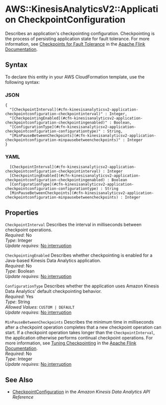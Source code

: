 # AWS::KinesisAnalyticsV2::Application CheckpointConfiguration<a name="aws-properties-kinesisanalyticsv2-application-checkpointconfiguration"></a>

Describes an application's checkpointing configuration\. Checkpointing is the process of persisting application state for fault tolerance\. For more information, see [ Checkpoints for Fault Tolerance](https://ci.apache.org/projects/flink/flink-docs-release-1.6/concepts/programming-model.html#checkpoints-for-fault-tolerance) in the [Apache Flink Documentation](https://ci.apache.org/projects/flink/flink-docs-release-1.6/)\.

## Syntax<a name="aws-properties-kinesisanalyticsv2-application-checkpointconfiguration-syntax"></a>

To declare this entity in your AWS CloudFormation template, use the following syntax:

### JSON<a name="aws-properties-kinesisanalyticsv2-application-checkpointconfiguration-syntax.json"></a>

```
{
  "[CheckpointInterval](#cfn-kinesisanalyticsv2-application-checkpointconfiguration-checkpointinterval)" : Integer,
  "[CheckpointingEnabled](#cfn-kinesisanalyticsv2-application-checkpointconfiguration-checkpointingenabled)" : Boolean,
  "[ConfigurationType](#cfn-kinesisanalyticsv2-application-checkpointconfiguration-configurationtype)" : String,
  "[MinPauseBetweenCheckpoints](#cfn-kinesisanalyticsv2-application-checkpointconfiguration-minpausebetweencheckpoints)" : Integer
}
```

### YAML<a name="aws-properties-kinesisanalyticsv2-application-checkpointconfiguration-syntax.yaml"></a>

```
﻿  [CheckpointInterval](#cfn-kinesisanalyticsv2-application-checkpointconfiguration-checkpointinterval) : Integer
﻿  [CheckpointingEnabled](#cfn-kinesisanalyticsv2-application-checkpointconfiguration-checkpointingenabled) : Boolean
﻿  [ConfigurationType](#cfn-kinesisanalyticsv2-application-checkpointconfiguration-configurationtype) : String
﻿  [MinPauseBetweenCheckpoints](#cfn-kinesisanalyticsv2-application-checkpointconfiguration-minpausebetweencheckpoints) : Integer
```

## Properties<a name="aws-properties-kinesisanalyticsv2-application-checkpointconfiguration-properties"></a>

`CheckpointInterval`  <a name="cfn-kinesisanalyticsv2-application-checkpointconfiguration-checkpointinterval"></a>
Describes the interval in milliseconds between checkpoint operations\.   
*Required*: No  
*Type*: Integer  
*Update requires*: [No interruption](https://docs.aws.amazon.com/AWSCloudFormation/latest/UserGuide/using-cfn-updating-stacks-update-behaviors.html#update-no-interrupt)

`CheckpointingEnabled`  <a name="cfn-kinesisanalyticsv2-application-checkpointconfiguration-checkpointingenabled"></a>
Describes whether checkpointing is enabled for a Java\-based Kinesis Data Analytics application\.  
*Required*: No  
*Type*: Boolean  
*Update requires*: [No interruption](https://docs.aws.amazon.com/AWSCloudFormation/latest/UserGuide/using-cfn-updating-stacks-update-behaviors.html#update-no-interrupt)

`ConfigurationType`  <a name="cfn-kinesisanalyticsv2-application-checkpointconfiguration-configurationtype"></a>
Describes whether the application uses Amazon Kinesis Data Analytics' default checkpointing behavior\.   
*Required*: Yes  
*Type*: String  
*Allowed Values*: `CUSTOM | DEFAULT`  
*Update requires*: [No interruption](https://docs.aws.amazon.com/AWSCloudFormation/latest/UserGuide/using-cfn-updating-stacks-update-behaviors.html#update-no-interrupt)

`MinPauseBetweenCheckpoints`  <a name="cfn-kinesisanalyticsv2-application-checkpointconfiguration-minpausebetweencheckpoints"></a>
Describes the minimum time in milliseconds after a checkpoint operation completes that a new checkpoint operation can start\. If a checkpoint operation takes longer than the `CheckpointInterval`, the application otherwise performs continual checkpoint operations\. For more information, see [ Tuning Checkpointing](https://ci.apache.org/projects/flink/flink-docs-stable/ops/state/large_state_tuning.html#tuning-checkpointing) in the [Apache Flink Documentation](https://ci.apache.org/projects/flink/flink-docs-release-1.6/)\.  
*Required*: No  
*Type*: Integer  
*Update requires*: [No interruption](https://docs.aws.amazon.com/AWSCloudFormation/latest/UserGuide/using-cfn-updating-stacks-update-behaviors.html#update-no-interrupt)

## See Also<a name="aws-properties-kinesisanalyticsv2-application-checkpointconfiguration--seealso"></a>
+  [CheckpointConfiguration](https://docs.aws.amazon.com/kinesisanalytics/latest/apiv2/API_CheckpointConfiguration.html) in the *Amazon Kinesis Data Analytics API Reference* 